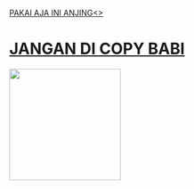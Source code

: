 

<u>PAKAI AJA INI ANJING<\>

# JANGAN DI COPY BABI

<p><a href="https://dashboard.heroku.com/new?template=https://github.com/Vygaee/Ar.git"><img src="https://img.shields.io/badge/Deploy%20To%20Heroku-red?style=for-the-badge&logo=heroku" width="200"/></a></p>
